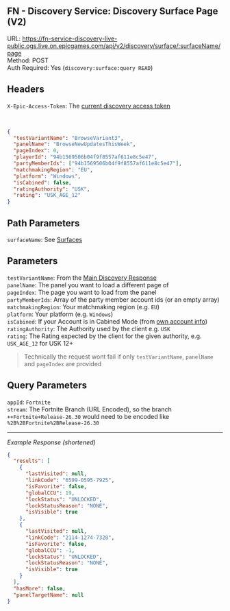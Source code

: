 ## FN - Discovery Service: Discovery Surface Page (V2)

URL: https://fn-service-discovery-live-public.ogs.live.on.epicgames.com/api/v2/discovery/surface/:surfaceName/page \
Method: POST \
Auth Required: Yes (`discovery:surface:query READ`)

## Headers

`X-Epic-Access-Token`: The [current discovery access token](/Fortnite/Creative/DiscoveryAccessToken.md)

<br/>

```json
{
  "testVariantName": "BrowseVariant3",
  "panelName": "BrowseNewUpdatesThisWeek",
  "pageIndex": 0,
  "playerId": "94b1569506b04f9f8557af611e8c5e47",
  "partyMemberIds": ["94b1569506b04f9f8557af611e8c5e47"],
  "matchmakingRegion": "EU",
  "platform": "Windows",
  "isCabined": false,
  "ratingAuthority": "USK",
  "rating": "USK_AGE_12"
}
```

## Path Parameters

`surfaceName`: See [Surfaces](../README.md#surfaces)

## Parameters

`testVariantName`: From the [Main Discovery Response](./Main.md) <br/>
`panelName`: The panel you want to load a different page of <br/>
`pageIndex`: The page you want to load from the panel <br/>
`partyMemberIds`: Array of the party member account ids (or an empty array) <br/>
`matchmakingRegion`: Your matchmaking region (e.g. `EU`) <br/>
`platform`: Your platform (e.g. `Windows`) <br/>
`isCabined`: If your Account is in Cabined Mode (from [own account info](../../../AccountService/Account/Lookup/AccountId.md)) <br/>
`ratingAuthority`: The Authority used by the client e.g. `USK` <br/>
`rating`: The Rating expected by the client for the given authority, e.g. `USK_AGE_12` for USK 12+

> Technically the request wont fail if only `testVariantName`, `panelName` and `pageIndex` are provided

## Query Parameters

`appId`: `Fortnite` <br/>
`stream`: The Fortnite Branch (URL Encoded), so the branch `++Fortnite+Release-26.30` would need to be encoded like `%2B%2BFortnite%2BRelease-26.30`

---

_Example Response (shortened)_

```json
{
  "results": [
    {
      "lastVisited": null,
      "linkCode": "6599-0595-7925",
      "isFavorite": false,
      "globalCCU": 19,
      "lockStatus": "UNLOCKED",
      "lockStatusReason": "NONE",
      "isVisible": true
    },
    {
      "lastVisited": null,
      "linkCode": "2114-1274-7328",
      "isFavorite": false,
      "globalCCU": -1,
      "lockStatus": "UNLOCKED",
      "lockStatusReason": "NONE",
      "isVisible": true
    }
  ],
  "hasMore": false,
  "panelTargetName": null
}
```
